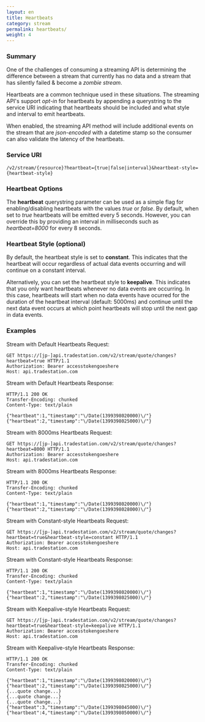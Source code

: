 ```yaml
---
layout: en
title: Heartbeats
category: stream
permalink: heartbeats/
weight: 4
---
```


### Summary

One of the challenges of consuming a streaming API is determining the difference between a stream that currently has no data and a stream that has silently failed & become a *zombie stream*.  

Heartbeats are a common technique used in these situations.  The streaming API's support *opt-in* for heartbeats by appending a querystring to the service URI indicating that heartbeats should be included and what style and interval to emit heartbeats.

When enabled, the streaming API method will include additional events on the stream that are *json-encoded* with a datetime stamp so the consumer can also validate the latency of the heartbeats.

### Service URI

`/v2/stream/{resource}?heartbeat={true|false|interval}&heartbeat-style={heartbeat-style}`

### Heartbeat Options

The **heartbeat** querystring parameter can be used as a simple flag for enabling/disabling heartbeats with the values *true* or *false*.  By default, when set to *true* heartbeats will be emitted every 5 seconds.  However, you can override this by providing an interval in milliseconds such as *heartbeat=8000* for every 8 seconds.

### Heartbeat Style (optional)

By default, the heartbeat style is set to **constant**.  This indicates that the heartbeat will occur regardless of actual data events occurring and will continue on a constant interval.

Alternatively, you can set the heartbeat style to **keepalive**.  This indicates that you only want heartbeats whenever no data events are occurring.   In this case, heartbeats will start when no data events have ocurred for the duration of the heartbeat interval (default: 5000ms) and continue until the next data event occurs at which point heartbeats will stop until the next gap in data events.


### Examples

Stream with Default Heartbeats Request:

    GET https://[jp-]api.tradestation.com/v2/stream/quote/changes?heartbeat=true HTTP/1.1
    Authorization: Bearer accesstokengoeshere
    Host: api.tradestation.com

Stream with Default Heartbeats Response:

    HTTP/1.1 200 OK
    Transfer-Encoding: chunked
    Content-Type: text/plain

    {"heartbeat":1,"timestamp":"\/Date(1399398020000)\/"}
    {"heartbeat":2,"timestamp":"\/Date(1399398025000)\/"}

Stream with 8000ms Heartbeats Request:

    GET https://[jp-]api.tradestation.com/v2/stream/quote/changes?heartbeat=8000 HTTP/1.1
    Authorization: Bearer accesstokengoeshere
    Host: api.tradestation.com

Stream with 8000ms Heartbeats Response:

    HTTP/1.1 200 OK
    Transfer-Encoding: chunked
    Content-Type: text/plain

    {"heartbeat":1,"timestamp":"\/Date(1399398020000)\/"}
    {"heartbeat":2,"timestamp":"\/Date(1399398028000)\/"}

Stream with Constant-style Heartbeats Request:

    GET https://[jp-]api.tradestation.com/v2/stream/quote/changes?heartbeat=true&heartbeat-style=constant HTTP/1.1
    Authorization: Bearer accesstokengoeshere
    Host: api.tradestation.com

Stream with Constant-style Heartbeats Response:

    HTTP/1.1 200 OK
    Transfer-Encoding: chunked
    Content-Type: text/plain

    {"heartbeat":1,"timestamp":"\/Date(1399398020000)\/"}
    {"heartbeat":2,"timestamp":"\/Date(1399398025000)\/"}

Stream with Keepalive-style Heartbeats Request:

    GET https://[jp-]api.tradestation.com/v2/stream/quote/changes?heartbeat=true&heartbeat-style=keepalive HTTP/1.1
    Authorization: Bearer accesstokengoeshere
    Host: api.tradestation.com

Stream with Keepalive-style Heartbeats Response:

    HTTP/1.1 200 OK
    Transfer-Encoding: chunked
    Content-Type: text/plain

    {"heartbeat":1,"timestamp":"\/Date(1399398020000)\/"}
    {"heartbeat":2,"timestamp":"\/Date(1399398025000)\/"}
	{...quote change...}
	{...quote change...}
	{...quote change...}
	{"heartbeat":3,"timestamp":"\/Date(1399398045000)\/"}
	{"heartbeat":4,"timestamp":"\/Date(1399398050000)\/"}

